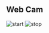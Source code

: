 ## Web Cam
![start](W:\0CODING\4Projects\2023\VideoToggle\screenshots\1.png)
![stop](W:\0CODING\4Projects\2023\VideoToggle\screenshots\2.png)